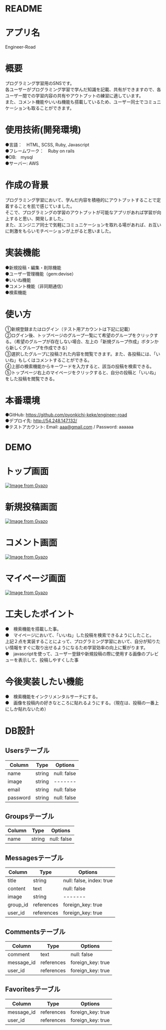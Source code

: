 # README

# アプリ名
Engineer-Road

# 概要
プログラミング学習用のSNSです。
<br />
各ユーザーがプログラミング学習で学んだ知識を記載、共有ができますので、各ユーザー間での学習内容の共有やアウトプットの練習に適しています。
<br />
また、コメント機能やいいね機能も搭載しているため、ユーザー同士でコミュニケーションも取ることができます。

# 使用技術(開発環境)
●言語：　HTML, SCSS, Ruby, Javascript
<br />
●フレームワーク：　Ruby on rails
<br />
●DB:　mysql
<br />
●サーバー: AWS

# 作成の背景
プログラミング学習において、学んだ内容を積極的にアウトプットすることで定着することを肌で感じていました。
<br />
そこで、プログラミングの学習のアウトプットが可能なアプリがあれば学習が向上すると思い、開発しました。
<br />
また、エンジニア同士で気軽にコミュニケーションを取れる場があれば、お互いに刺激をもらいモチベーションが上がると思いました。

# 実装機能
●新規投稿・編集・削除機能
<br />
●ユーザー管理機能（gem:devise）
<br />
●いいね機能
<br />
●コメント機能（非同期通信）
<br />
●検索機能

# 使い方
①新規登録またはログイン（テスト用アカウントは下記に記載）
<br />
②ログイン後、トップページのグループ一覧にて希望のグループをクリックする。（希望のグループが存在しない場合、左上の「新規グループ作成」ボタンから新しくグループを作成できる）
<br />
③選択したグループに投稿された内容を閲覧できます。また、各投稿には、「いいね」もしくはコメントすることができる。
<br />
④上部の検索機能からキーワードを入力すると、該当の投稿を検索できる。
<br />
⑤トップページ右上のマイページをクリックすると、自分の投稿と「いいね」をした投稿を閲覧できる。

# 本番環境
●GitHub: https://github.com/pyonkichi-keke/engineer-road
<br />
●デプロイ先: http://54.248.147.132/
<br />
●テストアカウント: Email: aaa@gmail.com / Password: aaaaaa

# DEMO
# トップ画面
[![Image from Gyazo](https://i.gyazo.com/ceb58172740b648faff47e56844e3c24.gif)](https://gyazo.com/ceb58172740b648faff47e56844e3c24)
# 新規投稿画面
[![Image from Gyazo](https://i.gyazo.com/2ff6a3ff39759c9aa7570a93e91e589b.gif)](https://gyazo.com/2ff6a3ff39759c9aa7570a93e91e589b)
# コメント画面
[![Image from Gyazo](https://i.gyazo.com/a6f782d4a44bd7afd18c5c3b39c1d671.gif)](https://gyazo.com/a6f782d4a44bd7afd18c5c3b39c1d671)
# マイページ画面
[![Image from Gyazo](https://i.gyazo.com/31ef8e66fe1913ef0d728ed4d231d579.gif)](https://gyazo.com/31ef8e66fe1913ef0d728ed4d231d579)

# 工夫したポイント
●　検索機能を搭載した事。
<br />
●　マイページにおいて、「いいね」した投稿を検索できるようにしたこと。
<br />
上記２点を実装することによって、プログラミング学習において、自分が知りたい情報をすぐに取り出せるようになるため学習効率の向上に繋がります。
<br />
●　javascriptを使って、ユーザー登録や新規投稿の際に使用する画像のプレビューを表示して、投稿しやすくした事

# 今後実装したい機能
●　検索機能をインクリメンタルサーチにする。
<br />
●　画像を投稿内の好きなところに貼れるようにする。（現在は、投稿の一番上にしか貼れないため）

# DB設計
## Usersテーブル
  |Column|Type|Options|
  |------|----|-------|
  |name|string|null: false|
  |image|string|-------|
  |email|string|null: false|
  |password|string|null: false|

## Groupsテーブル
  |Column|Type|Options|
  |------|----|-------|
  |name|string|null: false|

## Messagesテーブル
  |Column|Type|Options|
  |------|----|-------|
  |title|string|null: false, index: true|
  |content|text|null: false|
  |image|string|-------|
  |group_id|references|foreign_key: true|
  |user_id|references|foreign_key: true|

## Commentsテーブル
  |Column|Type|Options|
  |------|----|-------|
  |comment|text|null: false|
  |message_id|references|foreign_key: true|
  |user_id|references|foreign_key: true|
  
## Favoritesテーブル
  |Column|Type|Options|
  |------|----|-------|
  |message_id|references|foreign_key: true|
  |user_id|references|foreign_key: true|
    
  
